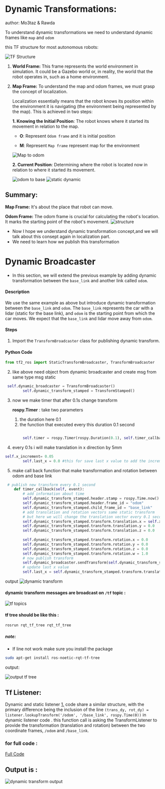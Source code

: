 # Dynamic Transformations:

author: Mo3taz & Rawda

To understand dynamic transformations we need to understand dynamic frames like `map` and `odom`

this TF structure for most autonomous robots:

![TF Structure](images/ROS_TF_structure.jpg)

1. **World Frame:** This frame represents the world environment in simulation. It could be a Gazebo world or, in reality, the world that the robot operates in, such as a home environment.

2. **Map Frame:** To understand the map and odom frames, we must grasp the concept of localization.

   Localization essentially means that the robot knows its position within the environment it is navigating (the environment being represented by the map). This is achieved in two steps:
   
   **1. Knowing the Initial Position**: The robot knows where it started its movement in relation to the map.

      - **O**: Represent `Odom frame` and it is initial position

      - **M**: Represent `Map frame` represent map for the environment

    ![Map to odom](images/map_to_odom.png)

   **2. Current Position**: Determining where the robot is located now in relation to where it started its movement.

   ![odom to base](images/odom_to_base.png)
   ![static dynamic](images/static_dynamic_example.gif)

## Summary:

   **Map Frame:** It's about the place that robot can move.

   **Odom Frame:** The odom frame is crucial for calculating the robot's location. It marks the starting point of the robot's movement.
   ![structure](images/map_odom_robot.png)

- Now I hope we understand dynamic transformation concept,and we will talk about this consept again in localization part.
- We need to learn how we publish this transformation
  

#  Dynamic Broadcaster

- In this section, we will extend the previous example by adding dynamic transformation between the `base_link` and another link called `odom`. 

#### Description

We use the same example as above but introduce dynamic transformation between the `base_link` and `odom`. The `base_link` represents the car with a lidar (static for the base link), and `odom` is the starting point from which the car moves. We expect that the `base_link` and lidar move away from `odom`.

#### Steps

1. Import the `TransformBroadcaster` class for publishing dynamic transform.

#### Python Code

```python
from tf2_ros import StaticTransformBroadcaster, TransformBroadcaster
```

2. like above need object from dynamic broadcaster and create msg from same type msg static 

```python
 self.dynamic_broadcaster = TransformBroadcaster()
        self.dynamic_transform_stamped = TransformStamped()
```
3. now we make timer that after 0.1s change transform 

    **rospy.Timer** : take two parameters 
    1. the duration here 0.1
    2. the function that executed every this duration 0.1 second
```python

        self.timer = rospy.Timer(rospy.Duration(0.1), self.timer_callback)
```

4. every 0.1s i will make translation in x direction by 5mm
```python
self.x_increment= 0.05
        self.last_x = 0.0 #this for save last x value to add the increment to it
```
5. make call back function that make transformation and rotation between odom and base link

```py
 # publish new transform every 0.1 second
    def timer_callback(self, event):
        # add information about time 
        self.dynamic_transform_stamped.header.stamp = rospy.Time.now()
        self.dynamic_transform_stamped.header.frame_id = "odom"
        self.dynamic_transform_stamped.child_frame_id = "base_link"
        # add translation and rotation vectors same static transform
        # but here we will change the translation vector every 0.1 second
        self.dynamic_transform_stamped.transform.translation.x = self.x_increment + self.last_x
        self.dynamic_transform_stamped.transform.translation.y = 0.0
        self.dynamic_transform_stamped.transform.translation.z = 0.0
        
        self.dynamic_transform_stamped.transform.rotation.x = 0.0
        self.dynamic_transform_stamped.transform.rotation.y = 0.0
        self.dynamic_transform_stamped.transform.rotation.z = 0.0
        self.dynamic_transform_stamped.transform.rotation.w = 1.0
        # now publish transform
        self.dynamic_broadcaster.sendTransform(self.dynamic_transform_stamped)
        # update last x value
        self.last_x = self.dynamic_transform_stamped.transform.translation.x
```
output
![dynamic transform](images/dynamic_transform.gif)

#### dynamic transform messages are broadcast on `/tf`  topic :


![tf topics ](images/tf_topic_echo.png)

#### tf tree should be like this :

```bash
rosrun rqt_tf_tree rqt_tf_tree 
```
##### note:
- If line not work make sure you install the package

```bash
sudo apt-get install ros-noetic-rqt-tf-tree
```
output:

![output tf tree](images/tf_static_dynamic.png)

## Tf Listener:
Dynamic and static listener [1.](/3.URDF_Simulation_Workshop/B.%20Static%20and%20Dynamic%20%20transformations/Static.md) code share a similar structure, with the primary difference being the inclusion of the line 
`(trans_dy, rot_dy) = listener.lookupTransform('/odom', '/base_link', rospy.Time(0))` in dynamic listener code . this function call is asking the TransformListener to provide the transformation (translation and rotation) between the two coordinate frames, `/odom` and `/base_link`.

### for full code :
[Full Code](../static_dynamic_pkg/scripts/tf_dynamic_listener.py)

## Output is :
![dynamic transform output](images/dynamic_listener.gif)

